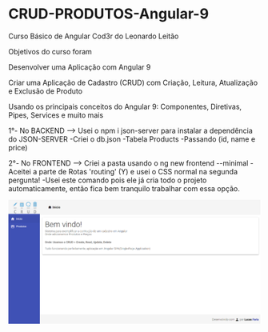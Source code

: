 # CRUD-PRODUTOS-Angular-9

Curso Básico de Angular Cod3r do Leonardo Leitão

Objetivos do curso foram 

Desenvolver uma Aplicação com Angular 9

Criar uma Aplicação de Cadastro (CRUD) com Criação, Leitura, Atualização e Exclusão de Produto

Usando os principais conceitos do Angular 9: Componentes, Diretivas, Pipes, Services e muito mais


1°- No BACKEND 
--> Usei o npm i json-server para instalar a dependência do JSON-SERVER
    -Criei o db.json
    -Tabela Products
    -Passando (id, name e price)

2°- No FRONTEND 
--> Criei a pasta usando o ng new frontend --minimal
    -Aceitei a parte de Rotas 'routing' (Y) e usei o CSS normal na segunda pergunta!
    -Usei este comando pois ele já cria todo o projeto automaticamente, então fica bem tranquilo trabalhar com essa opção.

![Screenshot](Home.png)



